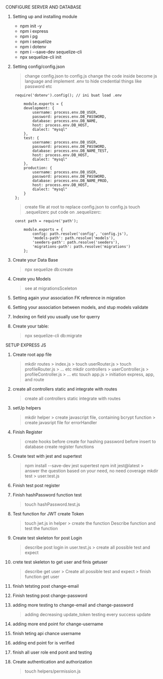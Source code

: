 CONFIGURE SERVER AND DATABASE

1. Setting up and installing module
    - npm init -y
    - npm i express
    - npm i pg
    - npm i sequelize
    - npm i dotenv
    - npm i --save-dev sequelize-cli
    - npx sequelize-cli init

2. Setting config/config.json
    > change config.json to config.js
    > change the code inside become js language and implement .env to hide credential things like password etc

        require('dotenv').config(); // ini buat load .env

            module.exports = {
            development: {
                username: process.env.DB_USER,
                password: process.env.DB_PASSWORD,
                database: process.env.DB_NAME,
                host: process.env.DB_HOST,
                dialect: "mysql"
            },
            test: {
                username: process.env.DB_USER,
                password: process.env.DB_PASSWORD,
                database: process.env.DB_NAME_TEST,
                host: process.env.DB_HOST,
                dialect: "mysql"
            },
            production: {
                username: process.env.DB_USER,
                password: process.env.DB_PASSWORD,
                database: process.env.DB_NAME_PROD,
                host: process.env.DB_HOST,
                dialect: "mysql"
            }
        };

    > create file at root to replace config.json to config.js
    > touch .sequelizerc
    > put code on .sequelizerc:

        const path = require('path');

            module.exports = {
                config: path.resolve('config', 'config.js'),
                'models-path': path.resolve('models'),
                'seeders-path': path.resolve('seeders'),
                'migrations-path': path.resolve('migrations')
            };

3. Create your Data Base
    > npx sequelize db:create

4. Create you Models
    > see at migrationsSceleton

5. Setting again your association FK reference in migration

6. Setting your association between models, and stup models validate

7. Indexing on field you usually use for querry

8. Create your table:
    > npx sequelize-cli db:migrate

SETUP EXPRESS JS

1. Create root app file
    > mkdir routes
        > index.js
        > touch userRouter.js
        > touch profileRouter.js
        > ... etc
    > mkdir controllers
        > userController.js
        > profileController.js
        > ... etc
    > touch app.js
        > initiation express, app, and route

2. create all controllers static and integrate with routes
    > create all controllers static
    > integrate with routes 

3. setUp helpers
    > mkdir helper
        > create javascript file, containing bcrypt function
        > create javasript file for errorHandler

4. Finish Register
    > create hooks before create for hashing password before insert to database
    > create register functions

5. Create test with jest and supertest
    > npm install --save-dev jest supertest
    > npm init jest@latest
        > answer the question based on your need, no need coverage
    > mkdir test
        > user.test.js
6. Finish test post register

7. Finish hashPassword function test
    >  touch hashPassword.test.js

8. Test function for JWT create Token
    > touch jwt.js in helper
        > create the function
    > Describe function and test the function

9. Create test skeleton for post Login
    > describe post login in user.test.js
        > create all possible test and expect

10. crete test skeleton to get user and finis getuser
    > describe get user
        > Create all possible test and expect
            > finish function get user

11. finish tetsting post change-email
12. Finish testing post change-password
13. adding more testing to change-email and change-password
    > adding decreasing update_token testing every success update
14. adding more end point for change-username
15. finish teting api chance username
16. adding end point for is verified
17. finish all user role end ponit and testing

18. Create authentication and authorization
    > touch helpers/permission.js